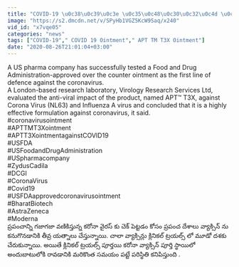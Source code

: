 ```yaml
---
title: "COVID-19 \u0c38\u0c39\u0c3e \u0c35\u0c48\u0c30\u0c32\u0c4d \u0c07\u0c28\u0c4d\u0c2b\u0c46\u0c15\u0c4d\u0c37\u0c28\u0c4d\u0c32\u0c28\u0c41 \u0c1a\u0c02\u0c2a\u0c21\u0c3e\u0c28\u0c3f\u0c15\u0c3f APT\u2122 T3X Ointment \u0c24\u0c4b \u0c15\u0c30\u0c4b\u0c28\u0c3e \u0c35\u0c48\u0c30\u0c38\u0c4d \u0c15\u0c41 \u0c1a\u0c46\u0c15\u0c4d ! Oneindia"
image: "https://s2.dmcdn.net/v/SPyHb1VGZ5KcW9Saq/x240"
vid_id: "x7vqe05"
categories: "news"
tags: ["COVID-19"," COVID 19 Ointment"," APT TM T3X Ointment"]
date: "2020-08-26T21:01:04+03:00"
---
```

A US pharma company has successfully tested a Food and Drug Administration-approved over the counter ointment as the first line of defence against the coronavirus.    <br>A London-based research laboratory, Virology Research Services Ltd, evaluated the anti-viral impact of the product, named APT™ T3X, against Corona Virus (NL63) and Influenza A virus and concluded that it is a highly effective formulation against coronavirus, it said.   <br>#coronavirusointment    <br>#APTTMT3Xointment    <br>#APTT3XointmentagainstCOVID19   <br>#USFDA    <br>#USFoodandDrugAdministration   <br>#USpharmacompany    <br>#ZydusCadila   <br>#DCGI   <br>#CoronaVirus   <br>#Covid19   <br>#USFDAapprovedcoronavirusointment     <br>#BharatBiotech   <br>#AstraZeneca   <br>#Moderna   <br>ప్రపంచాన్ని గజాగజా వణికిస్తున్న కరోనా వైరస్ కు చెక్ పెట్టడం కోసం ప్రపంచ దేశాలు వ్యాక్సిన్ ను కనుగొనడానికి తీవ్ర యత్నాలు చేస్తున్నాయి. చాలా వ్యాక్సిన్లు క్లినికల్ ట్రయల్స్ లో మూడో దశకు చేరుకున్నాయి. అయితే క్లినికల్ ట్రయల్స్ పూర్తయి కరోనా వ్యాక్సిన్ పూర్తి స్థాయిలో అందుబాటులోకి రావడానికి మరికొంత సమయం పట్టే పరిస్థితి కనిపిస్తుంది .
